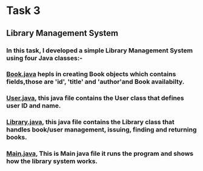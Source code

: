 # Task 3
## Library Management System


### In this task, I developed a simple Library Management System using four Java classes:-

### [Book.java](https://github.com/Narayana48/Elevate-Labs/blob/main/Task-3/Book.java) hepls in creating Book objects which contains fields,those are 'id', 'title' and 'author'and Book availabilty. 

### [User.java](https://github.com/Narayana48/Elevate-Labs/blob/main/Task-3/User.java), this java file contains the User class that defines user ID and name. 

### [Library.java](https://github.com/Narayana48/Elevate-Labs/blob/main/Task-3/Library.java), this java file contains the Library class that handles book/user management, issuing, finding and returning books.

### [Main.java](https://github.com/Narayana48/Elevate-Labs/blob/main/Task-3/Main.java), This is Main java file it runs the program and shows how the library system works.
